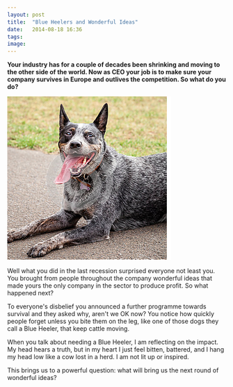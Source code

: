 ```yaml
---
layout: post
title:  "Blue Heelers and Wonderful Ideas"
date:   2014-08-18 16:36
tags: 
image: 
---
```


**Your industry has for a couple of decades been shrinking and moving to the other side of the world. Now as CEO your job is to make sure your company survives in Europe and outlives the competition. So what do you do?**

![](/libb/images/blue_heeler.png)

Well what you did in the last recession surprised everyone not least you. You brought from people throughout the company wonderful ideas that made yours the only company in the sector to produce profit. So what happened next?

To everyone's disbelief you announced a further programme towards survival and they asked why, aren't we OK now? You notice how quickly people forget unless you bite them on the leg, like one of those dogs they call a Blue Heeler, that keep cattle moving. 

When you talk about needing a Blue Heeler, I am reflecting on the impact. My head hears a truth, but in my heart I just feel bitten, battered, and I hang my head low like a cow lost in a herd. I am not lit up or inspired.

This brings us to a powerful question: what will bring us the next round of wonderful ideas? 